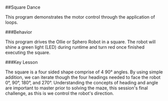 ##Square Dance

This program demonstrates the motor control through the application of loops.

###Behavior

This program drives the Ollie or Sphero Robot in a square. The robot will shine a green light (LED) during runtime and turn red once finished executing the square.

###Key Lesson

The square is a four sided shape comprise of 4 90° angles. By using simple addition, we can iterate though the four headings needed to face the robot 0°, 90°, 180°, and 270°. Understanding the concepts of heading and angle are important to master prior to solving the maze, this session's final challenge, as this is we control the robot's direction.